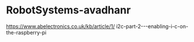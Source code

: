 # RobotSystems-avadhanr

https://www.abelectronics.co.uk/kb/article/1/ i2c-part-2---enabling-i-c-on-the-raspberry-pi